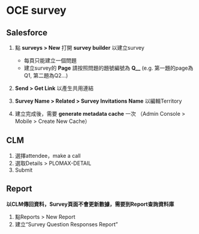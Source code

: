 # OCE survey 
## Salesforce

1. 點 **surveys > New** 打開 **survey builder** 以建立survey
    * 每頁只能建立一個問題
    * 建立survey的 **Page** 請按照問題的題號編號為 **Q__** 
(e.g. 第一題的page為Q1, 第二題為Q2...)

2. **Send > Get Link** 以產生共用連結

3. **Survey Name > Related > Survey Invitations Name** 以編輯Territory

4. 建立完成後，需要 **generate metadata cache** 一次
（Admin Console > Mobile > Create New Cache）

## CLM
1. 選擇attendee，make a call
2. 選取Details > PLOMAX-DETAIL
3. Submit

## Report
**以CLM傳回資料，Survey頁面不會更新數據，需要到Report查詢資料庫**
1. 點Reports > New Report
2. 建立“Survey Question Responses Report”
